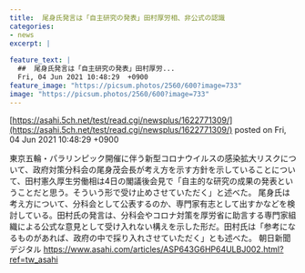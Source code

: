 ```yaml
---
title:  尾身氏発言は「自主研究の発表」田村厚労相、非公式の認識  
categories:
- news
excerpt: |
  
feature_text: |
  ##  尾身氏発言は「自主研究の発表」田村厚労...
  Fri, 04 Jun 2021 10:48:29  +0900
feature_image: "https://picsum.photos/2560/600?image=733"
image: "https://picsum.photos/2560/600?image=733"
---
```


[https://asahi.5ch.net/test/read.cgi/newsplus/1622771309/](https://asahi.5ch.net/test/read.cgi/newsplus/1622771309/)
posted on Fri, 04 Jun 2021 10:48:29  +0900

<!--more-->

東京五輪・パラリンピック開催に伴う新型コロナウイルスの感染拡大リスクについて、政府対策分科会の尾身茂会長が考え方を示す方針を示していることについて、田村憲久厚生労働相は4日の閣議後会見で「自主的な研究の成果の発表ということだと思う。そういう形で受け止めさせていただく」と述べた。 尾身氏は考え方について、分科会として公表するのか、専門家有志として出すかなどを検討している。田村氏の発言は、分科会やコロナ対策を厚労省に助言する専門家組織による公式な意見として受け入れない構えを示した形だ。田村氏は「参考になるものがあれば、政府の中で採り入れさせていただく」とも述べた。 朝日新聞デジタル https://www.asahi.com/articles/ASP643G6HP64ULBJ002.html?ref=tw_asahi
